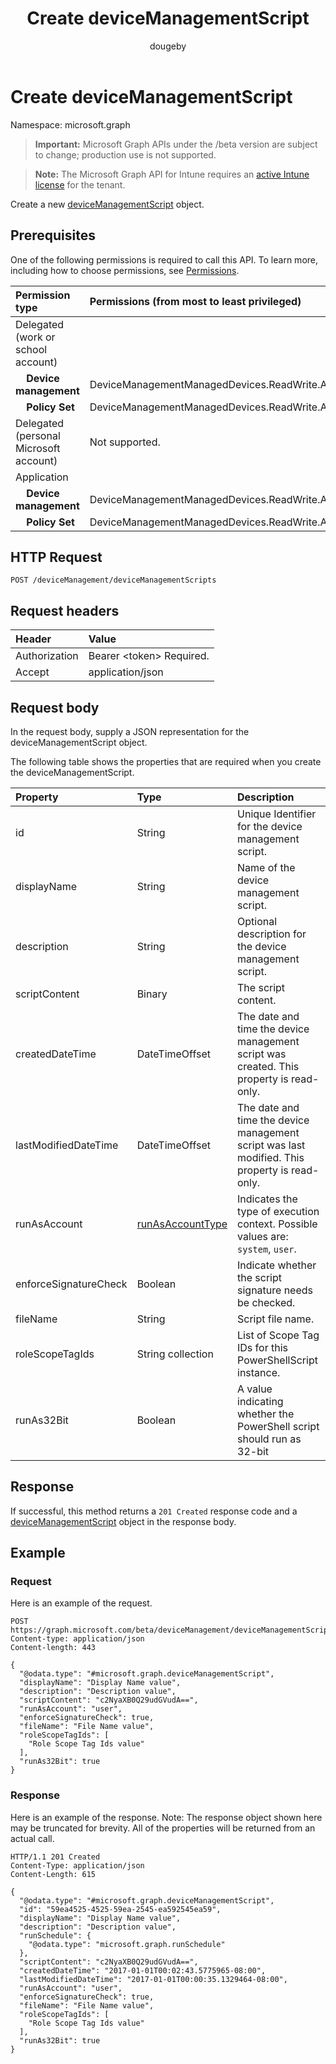﻿---
title: "Create deviceManagementScript"
description: "Create a new deviceManagementScript object."
author: "dougeby"
localization_priority: Normal
ms.prod: "intune"
doc_type: apiPageType
---

# Create deviceManagementScript

Namespace: microsoft.graph

> **Important:** Microsoft Graph APIs under the /beta version are subject to change; production use is not supported.

> **Note:** The Microsoft Graph API for Intune requires an [active Intune license](https://go.microsoft.com/fwlink/?linkid=839381) for the tenant.

Create a new [deviceManagementScript](../resources/intune-shared-devicemanagementscript.md) object.

## Prerequisites

One of the following permissions is required to call this API. To learn more, including how to choose permissions, see [Permissions](/graph/permissions-reference).

| Permission type                        | Permissions (from most to least privileged)  |
| :------------------------------------- | :------------------------------------------- |
| Delegated (work or school account)     |                                              |
| &nbsp; &nbsp; **Device management**    | DeviceManagementManagedDevices.ReadWrite.All |
| &nbsp; &nbsp; **Policy Set**           | DeviceManagementManagedDevices.ReadWrite.All |
| Delegated (personal Microsoft account) | Not supported.                               |
| Application                            |                                              |
| &nbsp; &nbsp; **Device management**    | DeviceManagementManagedDevices.ReadWrite.All |
| &nbsp; &nbsp; **Policy Set**           | DeviceManagementManagedDevices.ReadWrite.All |

## HTTP Request

<!-- {
  "blockType": "ignored"
}
-->

```http
POST /deviceManagement/deviceManagementScripts
```

## Request headers

| Header        | Value                          |
| :------------ | :----------------------------- |
| Authorization | Bearer &lt;token&gt; Required. |
| Accept        | application/json               |

## Request body

In the request body, supply a JSON representation for the deviceManagementScript object.

The following table shows the properties that are required when you create the deviceManagementScript.

| Property              | Type                                                               | Description                                                                                   |
| :-------------------- | :----------------------------------------------------------------- | :-------------------------------------------------------------------------------------------- |
| id                    | String                                                             | Unique Identifier for the device management script.                                           |
| displayName           | String                                                             | Name of the device management script.                                                         |
| description           | String                                                             | Optional description for the device management script.                                        |
| scriptContent         | Binary                                                             | The script content.                                                                           |
| createdDateTime       | DateTimeOffset                                                     | The date and time the device management script was created. This property is read-only.       |
| lastModifiedDateTime  | DateTimeOffset                                                     | The date and time the device management script was last modified. This property is read-only. |
| runAsAccount          | [runAsAccountType](../resources/intune-shared-runasaccounttype.md) | Indicates the type of execution context. Possible values are: `system`, `user`.               |
| enforceSignatureCheck | Boolean                                                            | Indicate whether the script signature needs be checked.                                       |
| fileName              | String                                                             | Script file name.                                                                             |
| roleScopeTagIds       | String collection                                                  | List of Scope Tag IDs for this PowerShellScript instance.                                     |
| runAs32Bit            | Boolean                                                            | A value indicating whether the PowerShell script should run as 32-bit                         |

## Response

If successful, this method returns a `201 Created` response code and a [deviceManagementScript](../resources/intune-shared-devicemanagementscript.md) object in the response body.

## Example

### Request

Here is an example of the request.

```http
POST https://graph.microsoft.com/beta/deviceManagement/deviceManagementScripts
Content-type: application/json
Content-length: 443

{
  "@odata.type": "#microsoft.graph.deviceManagementScript",
  "displayName": "Display Name value",
  "description": "Description value",
  "scriptContent": "c2NyaXB0Q29udGVudA==",
  "runAsAccount": "user",
  "enforceSignatureCheck": true,
  "fileName": "File Name value",
  "roleScopeTagIds": [
    "Role Scope Tag Ids value"
  ],
  "runAs32Bit": true
}
```

### Response

Here is an example of the response. Note: The response object shown here may be truncated for brevity. All of the properties will be returned from an actual call.

```http
HTTP/1.1 201 Created
Content-Type: application/json
Content-Length: 615

{
  "@odata.type": "#microsoft.graph.deviceManagementScript",
  "id": "59ea4525-4525-59ea-2545-ea592545ea59",
  "displayName": "Display Name value",
  "description": "Description value",
  "runSchedule": {
    "@odata.type": "microsoft.graph.runSchedule"
  },
  "scriptContent": "c2NyaXB0Q29udGVudA==",
  "createdDateTime": "2017-01-01T00:02:43.5775965-08:00",
  "lastModifiedDateTime": "2017-01-01T00:00:35.1329464-08:00",
  "runAsAccount": "user",
  "enforceSignatureCheck": true,
  "fileName": "File Name value",
  "roleScopeTagIds": [
    "Role Scope Tag Ids value"
  ],
  "runAs32Bit": true
}
```
